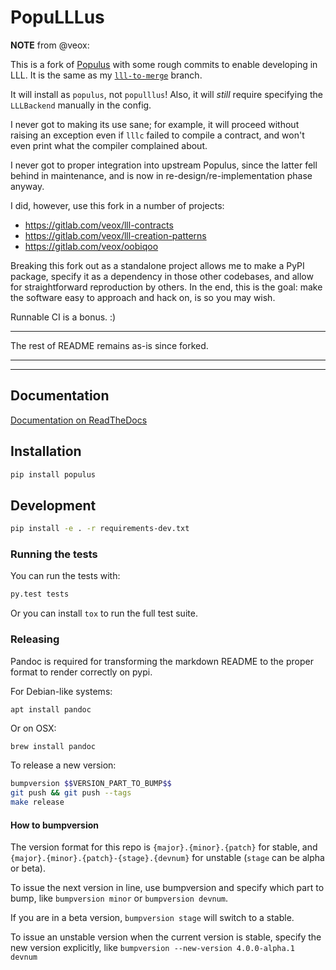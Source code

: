 # PopuLLLus

**NOTE** from @veox:

This is a fork of [Populus](https://github.com/ethereum/populus) with some
rough commits to enable developing in LLL. It is the same as my
[`lll-to-merge`](https://github.com/veox/populus/tree/lll-to-merge) branch.

It will install as `populus`, not `populllus`! Also, it will _still_ require
specifying the `LLLBackend` manually in the config.

I never got to making its use sane; for example, it will proceed without
raising an exception even if `lllc` failed to compile a contract, and won't
even print what the compiler complained about.

I never got to proper integration into upstream Populus, since the latter
fell behind in maintenance, and is now in re-design/re-implementation phase
anyway.

I did, however, use this fork in a number of projects:

* https://gitlab.com/veox/lll-contracts
* https://gitlab.com/veox/lll-creation-patterns
* https://gitlab.com/veox/oobiqoo

Breaking this fork out as a standalone project allows me to make a PyPI
package, specify it as a dependency in those other codebases, and allow
for straightforward reproduction by others. In the end, this is the goal:
make the software easy to approach and hack on, is so you may wish.

Runnable CI is a bonus. :)

-----

The rest of README remains as-is since forked.

-----
-----


## Documentation

[Documentation on ReadTheDocs](http://populus.readthedocs.org/en/latest/)


## Installation

```sh
pip install populus
```

## Development

```sh
pip install -e . -r requirements-dev.txt
```


### Running the tests

You can run the tests with:

```sh
py.test tests
```

Or you can install `tox` to run the full test suite.


### Releasing

Pandoc is required for transforming the markdown README to the proper format to
render correctly on pypi.

For Debian-like systems:

```
apt install pandoc
```

Or on OSX:

```sh
brew install pandoc
```

To release a new version:

```sh
bumpversion $$VERSION_PART_TO_BUMP$$
git push && git push --tags
make release
```


#### How to bumpversion

The version format for this repo is `{major}.{minor}.{patch}` for stable, and
`{major}.{minor}.{patch}-{stage}.{devnum}` for unstable (`stage` can be alpha or beta).

To issue the next version in line, use bumpversion and specify which part to bump,
like `bumpversion minor` or `bumpversion devnum`.

If you are in a beta version, `bumpversion stage` will switch to a stable.

To issue an unstable version when the current version is stable, specify the
new version explicitly, like `bumpversion --new-version 4.0.0-alpha.1 devnum`
